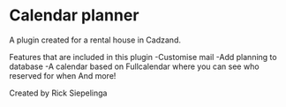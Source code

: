 
# Calendar planner

A plugin created for a rental house in Cadzand.

Features that are included in this plugin
 -Customise mail
 -Add planning to database
 -A calendar based on Fullcalendar where you can see who reserved for when
 And more!

Created by Rick Siepelinga